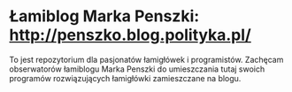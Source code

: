 # Łamiblog Marka Penszki: http://penszko.blog.polityka.pl/

To jest repozytorium dla pasjonatów łamigłówek i programistów. Zachęcam obserwatorów łamiblogu Marka Penszki do umieszczania tutaj swoich programów rozwiązujących łamigłówki zamieszczane na blogu.
